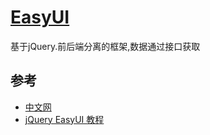 # [EasyUI](http://www.jeasyui.com/)

基于jQuery.前后端分离的框架,数据通过接口获取

## 参考

* [中文网](http://www.jeasyui.net/)
* [jQuery EasyUI 教程](http://www.runoob.com/jeasyui/jqueryeasyui-tutorial.html)
